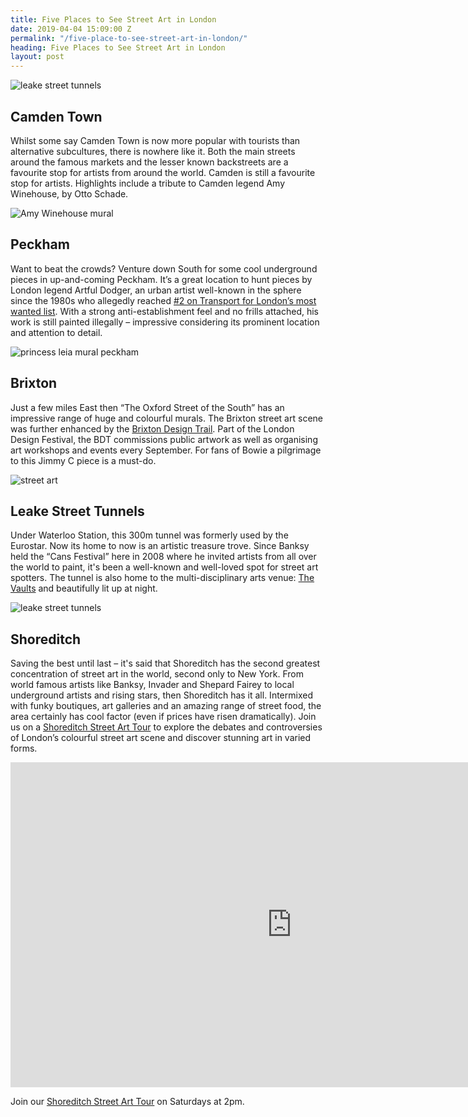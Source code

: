 ```yaml
---
title: Five Places to See Street Art in London
date: 2019-04-04 15:09:00 Z
permalink: "/five-place-to-see-street-art-in-london/"
heading: Five Places to See Street Art in London
layout: post
---
```


![leake street tunnels](/uploads/imageedit_16_6284752070.jpg)

 

## Camden Town 

 
Whilst some say Camden Town is now more popular with tourists than alternative subcultures, there is nowhere like it. Both the main streets around the famous markets and the lesser known backstreets are a favourite stop for artists from around the world. Camden is still a favourite stop for artists. Highlights include a tribute to Camden legend Amy Winehouse, by Otto Schade. 

 

![Amy Winehouse mural](/uploads/imageedit_13_7102353110.jpg) 

 

 

## Peckham 

 

Want to beat the crowds? Venture down South for some cool underground pieces in up-and-coming Peckham. It’s a great location to hunt pieces by London legend Artful Dodger,  an urban artist well-known in the sphere since the 1980s who allegedly reached [#2 on Transport for London’s most wanted list](https://www.independent.co.uk/arts-entertainment/spray-it-loud-1572309.html). With a strong anti-establishment feel and no frills attached, his work is still painted illegally – impressive considering its prominent location and attention to detail.  

 


![princess leia mural peckham](/uploads/imageedit_19_7141694519.jpg) 

 

 

## Brixton 

 

Just a few miles East then “The Oxford Street of the South” has an impressive range of huge and colourful murals. The Brixton street art scene was further enhanced by the [Brixton Design Trail](https://www.brixtondesigntrail.com/). Part of the London Design Festival, the BDT commissions public artwork as well as organising art workshops and events every September. For fans of Bowie a pilgrimage to this Jimmy C piece is a must-do. 

 

 

![street art](/uploads/imageedit_22_8114872623.jpg)

 

 

 

 

## Leake Street Tunnels 

 

Under Waterloo Station, this 300m tunnel was formerly used by the Eurostar. Now its home to now is an artistic treasure trove. Since Banksy held the “Cans Festival” here in 2008 where he invited artists from all over the world to paint, it's been a well-known and well-loved spot for street art spotters. The tunnel is also home to the multi-disciplinary arts venue: [The Vaults](https://www.thevaults.london/) and beautifully lit up at night. 

 

![leake street tunnels](/uploads/imageedit_16_6284752070.jpg)

 

 

## Shoreditch 

 

Saving the best until last – it's said that Shoreditch has the second greatest concentration of street art in the world, second only to New York. From world famous artists like Banksy, Invader and Shepard Fairey to local underground artists and rising stars, then Shoreditch has it all. Intermixed with funky boutiques, art galleries and an amazing range of street food, the area certainly has cool factor (even if prices have risen dramatically). Join us on a [Shoreditch Street Art Tour](https://www.insider-london.co.uk/tours/street-art-tour-london/) to explore the debates and controversies of London’s colourful street art scene and discover stunning art in varied forms. 

 
<iframe width="900" height="520" src="https://www.youtube.com/embed/K2X8Pjrwuxc" frameborder="0" allow="accelerometer; autoplay; encrypted-media; gyroscope; picture-in-picture" allowfullscreen></iframe>

 

Join our [Shoreditch Street Art Tour](https://www.insider-london.co.uk/tours/street-art-tour-london/) on Saturdays at 2pm.